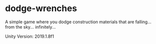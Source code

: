 dodge-wrenches
======
A simple game where you dodge construction materials that are falling... from the sky... infinitely...

Unity Version: 2019.1.8f1
